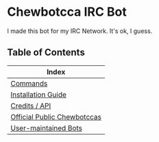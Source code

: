 # Chewbotcca IRC Bot

I made this bot for my IRC Network. It's ok, I guess.

## Table of Contents

| Index
| -----
| [Commands](commands)
| [Installation Guide](install)
| [Credits / API](credits)
| [Official Public Chewbotccas](use)
| [User-maintained Bots](community)
